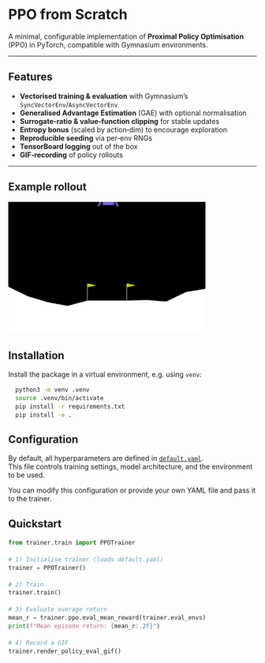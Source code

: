# PPO from Scratch

A minimal, configurable implementation of **Proximal Policy Optimisation** (PPO) in PyTorch, compatible with Gymnasium environments.  

---

## Features

- **Vectorised training & evaluation** with Gymnasium’s `SyncVectorEnv`/`AsyncVectorEnv`  
- **Generalised Advantage Estimation** (GAE) with optional normalisation  
- **Surrogate‐ratio & value‐function clipping** for stable updates  
- **Entropy bonus** (scaled by action‐dim) to encourage exploration  
- **Reproducible seeding** via per‐env RNGs  
- **TensorBoard logging** out of the box  
- **GIF‐recording** of policy rollouts

---

## Example rollout

<img src="docs/policy_eval.gif" alt="PPO policy on CartPole" width="400"/>


## Installation

Install the package in a virtual environment, e.g. using `venv`:

  ```bash
    python3 -m venv .venv
    source .venv/bin/activate
    pip install -r requirements.txt
    pip install -e .
  ```

## Configuration

By default, all hyperparameters are defined in [`default.yaml`](configs/default.yaml).  
This file controls training settings, model architecture, and the environment to be used.

You can modify this configuration or provide your own YAML file and pass it to the trainer.

## Quickstart
```python
from trainer.train import PPOTrainer

# 1) Initialise trainer (loads default.yaml)
trainer = PPOTrainer()

# 2) Train
trainer.train()

# 3) Evaluate average return
mean_r = trainer.ppo.eval_mean_reward(trainer.eval_envs)
print(f"Mean episode return: {mean_r:.2f}")

# 4) Record a GIF
trainer.render_policy_eval_gif()
```
